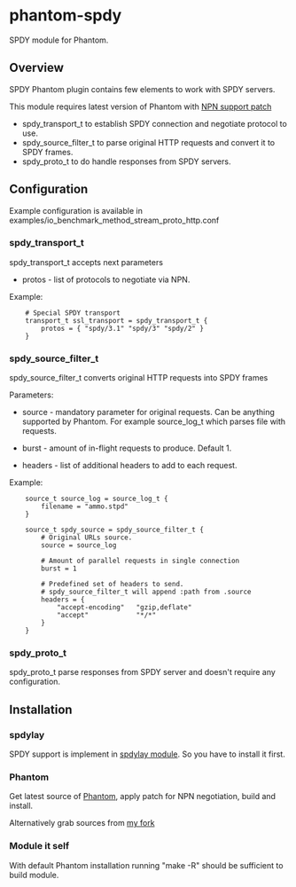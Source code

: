 # phantom-spdy

SPDY module for Phantom.

## Overview

SPDY Phantom plugin contains few elements to work with SPDY servers.

This module requires latest version of Phantom with [NPN support patch](https://github.com/mamchits/phantom/pull/9)

* spdy_transport_t to establish SPDY connection and negotiate protocol to
  use.
* spdy_source_filter_t to parse original HTTP requests and convert it to
  SPDY frames.
* spdy_proto_t to do handle responses from SPDY servers.

## Configuration

Example configuration is available in examples/io_benchmark_method_stream_proto_http.conf

### spdy_transport_t

spdy_transport_t accepts next parameters

* protos - list of protocols to negotiate via NPN.

Example:

        # Special SPDY transport
        transport_t ssl_transport = spdy_transport_t {
            protos = { "spdy/3.1" "spdy/3" "spdy/2" }
        }

### spdy_source_filter_t

spdy_source_filter_t converts original HTTP requests into SPDY frames

Parameters:

* source - mandatory parameter for original requests. Can be anything supported
  by Phantom. For example source_log_t which parses file with requests.

* burst - amount of in-flight requests to produce. Default 1.

* headers - list of additional headers to add to each request.

Example:

        source_t source_log = source_log_t {
            filename = "ammo.stpd"
        }

        source_t spdy_source = spdy_source_filter_t {
            # Original URLs source.
            source = source_log

            # Amount of parallel requests in single connection
            burst = 1

            # Predefined set of headers to send.
            # spdy_source_filter_t will append :path from .source
            headers = {
                "accept-encoding"   "gzip,deflate"
                "accept"            "*/*"
            }
        }

### spdy_proto_t

spdy_proto_t parse responses from SPDY server and doesn't require any
configuration.


## Installation

### spdylay

SPDY support is implement in [spdylay module](https://github.com/tatsuhiro-t/spdylay). So you have to install it
first.

### Phantom

Get latest source of [Phantom](https://github.com/mamchits/phantom), apply patch
for NPN negotiation, build and install.

Alternatively grab sources from [my fork](https://github.com/bacek/phantom/tree/spdy_support_2)

### Module it self

With default Phantom installation running "make -R" should be sufficient to
build module.
